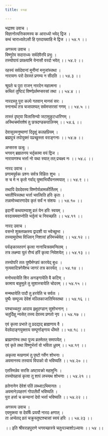 ```yaml
---
title: ०५४

---
```

भद्राश्व उवाच ।  
विज्ञानोत्पत्तिकामस्य क आराध्यो भवेद् द्विज ।  
कथं चाराध्यतेऽसौ हि एतदाख्याहि मे द्विज ।। ५४.१ ।।  
  
अगस्त्य उवाच ।  
विष्णुरेव सदाराध्यः सर्वदेवैरपि प्रभुः ।  
तस्योपायं प्रवक्ष्यामि येनासौ वरदो भवेत् ।। ५४.२ ।।  
  
रहस्यं सर्वदेवानां मुनीनां मनुजांस्तथा ।  
नारायणः परो देवस्तं प्रणम्य न सीदति ।। ५४.३ ।।  
  
श्रूयते च पुरा राजन् नारदेन महात्मना ।  
कथितं तुष्टिदं विष्णोर्व्र्तमप्सरसां तथा ।। ५४.४ ।।  
  
नारदस्तु पुरा कल्पे गतवान् मानसं सरः ।  
स्नानार्थं तत्र चजापश्यत् सर्वमप्सरसां गणम् ।। ५४.५ ।।  
  
तास्तं दृष्ट्वा विलासिन्यो जटामुकुटधारिणम् ।  
अस्थिचर्मावशेषं तु छत्रदण्डकपालिनम् ।। ५४.६ ।।  
  
देवासुरमनुष्याणां दिदृक्षुं कलहप्रियम् ।  
ब्रह्मपुत्रं तपोयुक्तं पप्रच्छुस्ता वराङ्गनाः ।। ५४.७ ।।  
  
अप्सरस ऊचुः ।  
भगवन् ब्रह्मतनय भर्तृकामा वयं द्विज ।  
नारायणश्च भर्त्ता नो यथा स्यात् तत् प्रचक्ष्व नः ।। ५४.८ ।।  
  
नारद उवाच ।  
प्रणामपूर्वकः प्रश्नः सर्वत्र विहितः शुभः ।  
स च मे न कृतो गर्वाद् युष्माभिर्यौवनस्मयात् ।। ५४.९ ।।  
  
तथापि देवदेवस्य विष्णोर्यन्नामकीर्तितम् ।  
भवतीभिस्तथा भर्त्ता भवत्विति हरिः कृतः ।  
तन्नामोच्चारणादेव कृतं सर्वं न संशयः ।। ५४.१० ।।  
  
इदानीं कथयाम्याशु व्रतं येन हरिः स्वयम् ।  
वरदत्वमवाप्नोति भर्तृत्वं च नियच्छति ।। ५४.११ ।।  
  
नारद उवाच ।  
वसन्ते शुक्लपक्षस्य द्वादशी या भवेच्छुभा ।  
तस्यामुपोष्य विधिवन् निशायां हरिमर्च्चयेत् ।। ५४.१२ ।।  
  
पर्यङ्कास्तरणं कृत्वा नानाचित्रसमन्वितम् ।  
तत्र लक्ष्म्या युतं रौप्यं हरिं कृत्वा निवेशयेत् ।। ५४.१३ ।।  
  
तस्योपरि ततः पुष्पैर्मण्डपं कारयेद् बुधः ।  
नृत्यवादित्रगेयैश्च जागरं तत्र कारयेत् ।। ५४.१४ ।।  
  
मनोभवायेति शिर अनङ्गायेति वै कटिम् ।  
कामाय बाहुमूले तु सुशास्त्रायेति चोदरम् ।। ५४.१५ ।।  
  
मन्मथायेति पादौ तु हरयेति च सर्वतः ।  
पुष्पैः सम्पूज्य देवेशं मल्लिकाजातिभिस्तथा ।। ५४.१६ ।।  
  
पश्चाच्चतुर आदाय इक्षुदण्डान् सुशोभनान् ।  
चतुर्दिक्षु न्यसेत् तस्य देवस्य प्रणतो नृप ।। ५४.१७ ।।  
  
एवं कृत्वा प्रभाते तु प्रदद्याद् ब्राह्मणाय वै ।  
वेदवेदाङ्गयुक्ताय सम्पूर्णाङ्गाय धीमते ।। ५४.१८ ।।  
  
ब्राह्मणांश्च तथा पूज्य व्रतमेतत् समापयेत् ।  
एवं कृते तथा विष्णुर्भर्त्ता वो भविता ध्रुवम् ।। ५४.१९ ।।  
  
अकृत्वा मत्प्रणामं तु पृष्टो गर्वेण शोभनाः ।  
अवमानस्य तस्यायं विपाको वो भविष्यति ।। ५४.२० ।।  
  
एतस्मिन्नेव सरसि अष्टावक्रो महामुनिः ।  
तस्योपहासं कृत्वा तु शापं लप्स्यथ शोभनाः ।। ५४.२१ ।।  
  
व्रतेनानेन देवेशं पतिं लब्ध्वाऽभिमानतः ।  
अवमानेऽपहरणं गोपालैर्वो भविष्यति ।  
पुरा हर्त्ता च कन्यानां देवो भर्त्ता भविष्यति ।। ५४.२२ ।।  
  
अगस्त्य उवाच ।  
एवमुक्त्वा स देवर्षिः प्रययौ नारदः क्षणात् ।  
ता अप्येतद् व्रतं चक्रुस्तुष्टश्चासां स्वयं हरिः ।। ५४.२३ ।।  
  
।। इति श्रीवराहपुराणे भगवच्छास्त्रे चतुःपञ्चाशोऽध्यायः ।। ५४ ।।